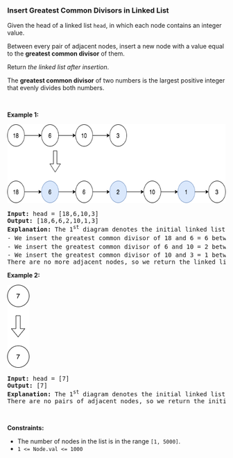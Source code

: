 
<h3>Insert Greatest Common Divisors in Linked List</h3>
<div><p>Given the head of a linked list <code>head</code>, in which each node contains an integer value.</p>
<p>Between every pair of adjacent nodes, insert a new node with a value equal to the <strong>greatest common divisor</strong> of them.</p>
<p>Return <em>the linked list after insertion</em>.</p>
<p>The <strong>greatest common divisor</strong> of two numbers is the largest positive integer that evenly divides both numbers.</p>
<p> </p>
<p><strong>Example 1:</strong></p>
<img alt="" src="assets/a8a508af83864aa79e2ece7e9d206cbc.png" style="width: 641px; height: 181px;"/>
<pre><strong>Input:</strong> head = [18,6,10,3]
<strong>Output:</strong> [18,6,6,2,10,1,3]
<strong>Explanation:</strong> The 1<sup>st</sup> diagram denotes the initial linked list and the 2<sup>nd</sup> diagram denotes the linked list after inserting the new nodes (nodes in blue are the inserted nodes).
- We insert the greatest common divisor of 18 and 6 = 6 between the 1<sup>st</sup> and the 2<sup>nd</sup> nodes.
- We insert the greatest common divisor of 6 and 10 = 2 between the 2<sup>nd</sup> and the 3<sup>rd</sup> nodes.
- We insert the greatest common divisor of 10 and 3 = 1 between the 3<sup>rd</sup> and the 4<sup>th</sup> nodes.
There are no more adjacent nodes, so we return the linked list.
</pre>
<p><strong>Example 2:</strong></p>
<img alt="" src="assets/42af37584bcb4088ad5f710aa4d25ab0.png" style="width: 51px; height: 191px;"/>
<pre><strong>Input:</strong> head = [7]
<strong>Output:</strong> [7]
<strong>Explanation:</strong> The 1<sup>st</sup> diagram denotes the initial linked list and the 2<sup>nd</sup> diagram denotes the linked list after inserting the new nodes.
There are no pairs of adjacent nodes, so we return the initial linked list.
</pre>
<p> </p>
<p><strong>Constraints:</strong></p>
<ul>
<li>The number of nodes in the list is in the range <code>[1, 5000]</code>.</li>
<li><code>1 &lt;= Node.val &lt;= 1000</code></li>
</ul>
</div>
